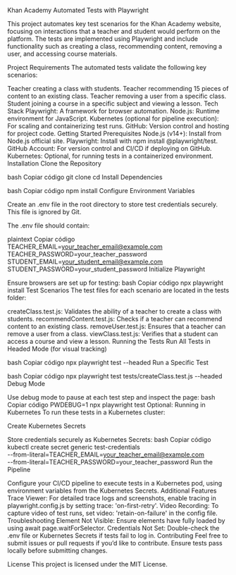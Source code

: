 Khan Academy Automated Tests with Playwright

This project automates key test scenarios for the Khan Academy website, focusing on interactions that a teacher and student would perform on the platform. The tests are implemented using Playwright and include functionality such as creating a class, recommending content, removing a user, and accessing course materials.

Project Requirements
The automated tests validate the following key scenarios:

Teacher creating a class with students.
Teacher recommending 15 pieces of content to an existing class.
Teacher removing a user from a specific class.
Student joining a course in a specific subject and viewing a lesson.
Tech Stack
Playwright: A framework for browser automation.
Node.js: Runtime environment for JavaScript.
Kubernetes (optional for pipeline execution): For scaling and containerizing test runs.
GitHub: Version control and hosting for project code.
Getting Started
Prerequisites
Node.js (v14+): Install from Node.js official site.
Playwright: Install with npm install @playwright/test.
GitHub Account: For version control and CI/CD if deploying on GitHub.
Kubernetes: Optional, for running tests in a containerized environment.
Installation
Clone the Repository

bash
Copiar código
git clone <repository-url>
cd <repository-name>
Install Dependencies

bash
Copiar código
npm install
Configure Environment Variables

Create an .env file in the root directory to store test credentials securely. This file is ignored by Git.

The .env file should contain:

plaintext
Copiar código
TEACHER_EMAIL=your_teacher_email@example.com
TEACHER_PASSWORD=your_teacher_password
STUDENT_EMAIL=your_student_email@example.com
STUDENT_PASSWORD=your_student_password
Initialize Playwright

Ensure browsers are set up for testing:
bash
Copiar código
npx playwright install
Test Scenarios
The test files for each scenario are located in the tests folder:

createClass.test.js: Validates the ability of a teacher to create a class with students.
recommendContent.test.js: Checks if a teacher can recommend content to an existing class.
removeUser.test.js: Ensures that a teacher can remove a user from a class.
viewClass.test.js: Verifies that a student can access a course and view a lesson.
Running the Tests
Run All Tests in Headed Mode (for visual tracking)

bash
Copiar código
npx playwright test --headed
Run a Specific Test

bash
Copiar código
npx playwright test tests/createClass.test.js --headed
Debug Mode

Use debug mode to pause at each test step and inspect the page:
bash
Copiar código
PWDEBUG=1 npx playwright test
Optional: Running in Kubernetes
To run these tests in a Kubernetes cluster:

Create Kubernetes Secrets

Store credentials securely as Kubernetes Secrets:
bash
Copiar código
kubectl create secret generic test-credentials \
    --from-literal=TEACHER_EMAIL=your_teacher_email@example.com \
    --from-literal=TEACHER_PASSWORD=your_teacher_password
Run the Pipeline

Configure your CI/CD pipeline to execute tests in a Kubernetes pod, using environment variables from the Kubernetes Secrets.
Additional Features
Trace Viewer: For detailed trace logs and screenshots, enable tracing in playwright.config.js by setting trace: 'on-first-retry'.
Video Recording: To capture video of test runs, set video: 'retain-on-failure' in the config file.
Troubleshooting
Element Not Visible: Ensure elements have fully loaded by using await page.waitForSelector.
Credentials Not Set: Double-check the .env file or Kubernetes Secrets if tests fail to log in.
Contributing
Feel free to submit issues or pull requests if you’d like to contribute. Ensure tests pass locally before submitting changes.

License
This project is licensed under the MIT License.
